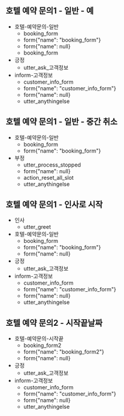 ## 호텔 예약 문의1 - 일반 - 예
* 호텔-예약문의-일반
  - booking_form <!-- required slots : 날짜, 인원, 기간, 객실종류 -->
  - form{"name": "booking_form"}
  - form{"name": null}
  - booking_form
* 긍정
  - utter_ask_고객정보
* inform-고객정보 <!-- 이름, 휴대폰번호 -->
  - customer_info_form
  - form{"name": "customer_info_form"}
  - form{"name": null}
  - utter_anythingelse

## 호텔 예약 문의1 - 일반 - 중간 취소
* 호텔-예약문의-일반
  - booking_form <!-- required slots : 날짜, 인원, 기간, 객실종류 -->
  - form{"name": "booking_form"}
* 부정
  - utter_process_stopped <!-- 예약 절차가 종료되었습니다. 저장된 정보는 소멸됩니다.  -->
  - form{"name": null}
  - action_reset_all_slot
  - utter_anythingelse
  
## 호텔 예약 문의1 - 인사로 시작
* 인사
  - utter_greet
* 호텔-예약문의-일반
  - booking_form <!-- required slots : 날짜, 인원, 기간, 객실종류 -->
  - form{"name": "booking_form"}
  - form{"name": null}
* 긍정
  - utter_ask_고객정보
* inform-고객정보 <!-- 이름, 휴대폰번호 -->
  - customer_info_form
  - form{"name": "customer_info_form"}
  - form{"name": null}
  - utter_anythingelse

## 호텔 예약 문의2 - 시작끝날짜
* 호텔-예약문의-시작끝
  - booking_form2 <!-- required slots : 시작날짜, 끝날짜, 인원, 객실종류 -->
  - form{"name": "booking_form2"}
  - form{"name": null}
* 긍정
  - utter_ask_고객정보
* inform-고객정보 <!-- 이름, 휴대폰번호 -->
  - customer_info_form
  - form{"name": "customer_info_form"}
  - form{"name": null}
  - utter_anythingelse
